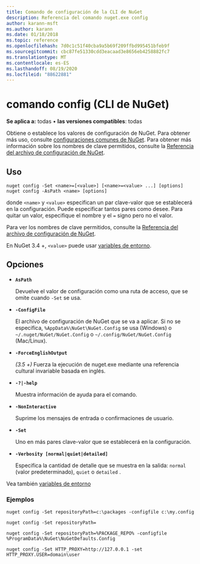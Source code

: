 ```yaml
---
title: Comando de configuración de la CLI de NuGet
description: Referencia del comando nuget.exe config
author: karann-msft
ms.author: karann
ms.date: 01/18/2018
ms.topic: reference
ms.openlocfilehash: 7d0c1c51f40cba9a5b69f209ffbd995451bfeb9f
ms.sourcegitcommit: cbc87fe51330cdd3eacaad3e8656eb4258882fc7
ms.translationtype: MT
ms.contentlocale: es-ES
ms.lasthandoff: 08/19/2020
ms.locfileid: "88622881"
---
```

# <a name="config-command-nuget-cli"></a>comando config (CLI de NuGet)

**Se aplica a:** todas &bullet; **las versiones compatibles**: todas

Obtiene o establece los valores de configuración de NuGet. Para obtener más uso, consulte [configuraciones comunes de NuGet](../../consume-packages/configuring-nuget-behavior.md). Para obtener más información sobre los nombres de clave permitidos, consulte la [Referencia del archivo de configuración de NuGet](../nuget-config-file.md).

## <a name="usage"></a>Uso

```cli
nuget config -Set <name>=[<value>] [<name>=<value> ...] [options]
nuget config -AsPath <name> [options]
```

donde `<name>` y `<value>` especifican un par clave-valor que se establecerá en la configuración. Puede especificar tantos pares como desee. Para quitar un valor, especifique el nombre y el `=` signo pero no el valor.

Para ver los nombres de clave permitidos, consulte la [Referencia del archivo de configuración de NuGet](../nuget-config-file.md).

En NuGet 3.4 +, `<value>` puede usar [variables de entorno](cli-ref-environment-variables.md).

## <a name="options"></a>Opciones


- **`AsPath`**

  Devuelve el valor de configuración como una ruta de acceso, que se omite cuando `-Set` se usa.

- **`-ConfigFile`**

  El archivo de configuración de NuGet que se va a aplicar. Si no se especifica, `%AppData%\NuGet\NuGet.Config` se usa (Windows) o `~/.nuget/NuGet/NuGet.Config` o `~/.config/NuGet/NuGet.Config` (Mac/Linux).

- **`-ForceEnglishOutput`**

  *(3.5 +)* Fuerza la ejecución de nuget.exe mediante una referencia cultural invariable basada en inglés.

- **`-?|-help`**

  Muestra información de ayuda para el comando.

- **`-NonInteractive`**

  Suprime los mensajes de entrada o confirmaciones de usuario.

- **`-Set`**

  Uno en más pares clave-valor que se establecerá en la configuración.

- **`-Verbosity [normal|quiet|detailed]`**

  Especifica la cantidad de detalle que se muestra en la salida: `normal` (valor predeterminado), `quiet` o `detailed` .

Vea también [variables de entorno](cli-ref-environment-variables.md)

### <a name="examples"></a>Ejemplos

```cli
nuget config -Set repositoryPath=c:\packages -configfile c:\my.config

nuget config -Set repositoryPath=

nuget config -Set repositoryPath=%PACKAGE_REPO% -configfile %ProgramData%\NuGet\NuGetDefaults.Config

nuget config -Set HTTP_PROXY=http://127.0.0.1 -set HTTP_PROXY.USER=domain\user
```
